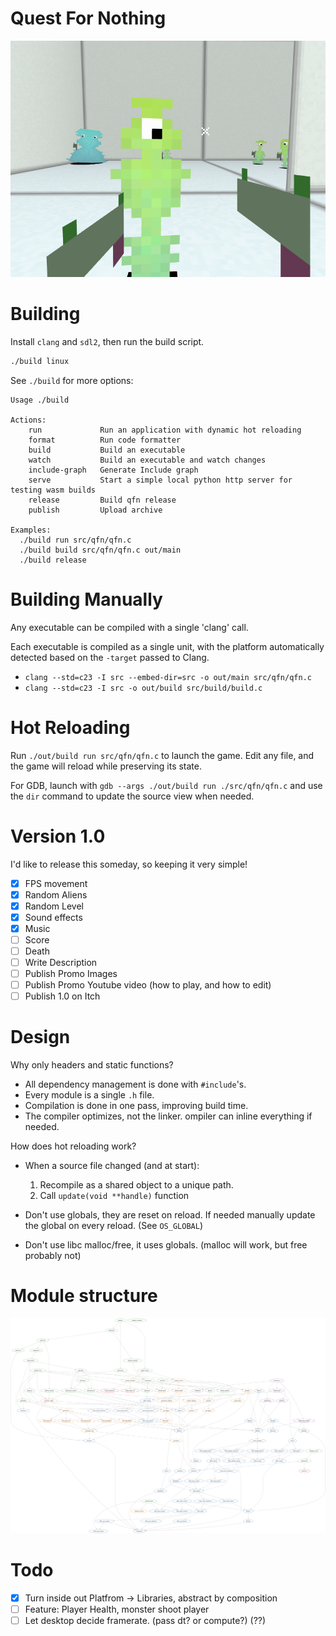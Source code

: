 # Quest For Nothing

![](screenshot.png)

# Building

Install `clang` and `sdl2`, then run the build script.

```bash
./build linux
```

See `./build` for more options:

```
Usage ./build

Actions:
    run             Run an application with dynamic hot reloading
    format          Run code formatter
    build           Build an executable
    watch           Build an executable and watch changes
    include-graph   Generate Include graph
    serve           Start a simple local python http server for testing wasm builds
    release         Build qfn release
    publish         Upload archive

Examples:
  ./build run src/qfn/qfn.c
  ./build build src/qfn/qfn.c out/main
  ./build release
```

# Building Manually

Any executable can be compiled with a single 'clang' call.

Each executable is compiled as a single unit, with the platform automatically detected based on the `-target` passed to Clang.

- `clang --std=c23 -I src --embed-dir=src -o out/main src/qfn/qfn.c`
- `clang --std=c23 -I src -o out/build src/build/build.c`

# Hot Reloading

Run `./out/build run src/qfn/qfn.c` to launch the game. Edit any file, and the game will reload while preserving its state.

For GDB, launch with `gdb --args ./out/build run ./src/qfn/qfn.c` and use the `dir` command to update the source view when needed.

# Version 1.0
I'd like to release this someday, so keeping it very simple!

- [x] FPS movement
- [x] Random Aliens
- [x] Random Level
- [x] Sound effects
- [x] Music
- [ ] Score
- [ ] Death
- [ ] Write Description
- [ ] Publish Promo Images
- [ ] Publish Promo Youtube video (how to play, and how to edit)
- [ ] Publish 1.0 on Itch

# Design
Why only headers and static functions?

- All dependency management is done with `#include`'s.
- Every module is a single `.h` file.
- Compilation is done in one pass, improving build time.
- The compiler optimizes, not the linker. ompiler can inline everything if needed.

How does hot reloading work?
- When a source file changed (and at start):
  1. Recompile as a shared object to a unique path.
  2. Call `update(void **handle)` function

- Don't use globals, they are reset on reload. If needed manually update the global on every reload. (See `OS_GLOBAL`)
- Don't use libc malloc/free, it uses globals. (malloc will work, but free probably not)

# Module structure

![](include-graph.svg)


# Todo
- [x] Turn inside out Platfrom -> Libraries, abstract by composition
- [ ] Feature: Player Health, monster shoot player
- [ ] Let desktop decide framerate. (pass dt? or compute?) (??)
